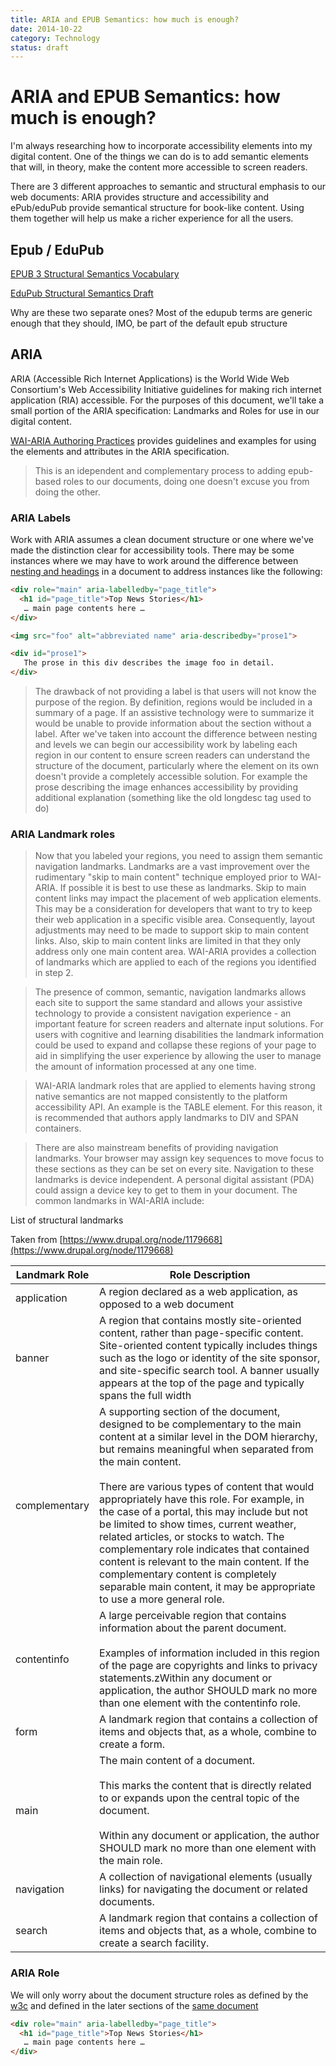 ```yaml
---
title: ARIA and EPUB Semantics: how much is enough?
date: 2014-10-22
category: Technology
status: draft
---
```


# ARIA and EPUB Semantics: how much is enough?

I'm always researching how to incorporate accessibility elements into my digital content. One of the things we can do is to add semantic elements that will, in theory, make the content more accessible to screen readers.

There are 3 different approaches to semantic and structural emphasis to our web documents: ARIA provides structure and accessibility and ePub/eduPub provide semantical structure for book-like content. Using them together will help us make a richer experience for all the users.


## Epub / EduPub

[EPUB 3 Structural Semantics Vocabulary](http://www.idpf.org/epub/vocab/structure/)

[EduPub Structural Semantics Draft](https://docs.google.com/document/d/1_Tzeq5xwdwLhSdaHStvAthhOFu9UuT8yFmK787yw420/edit#)

Why are these two separate ones? Most of the edupub terms are generic enough that they should, IMO, be part of the default epub structure


## ARIA

<abbrev>ARIA</abbrev> (Accessible Rich Internet Applications) is the World Wide Web Consortium's Web Accessibility Initiative guidelines for making rich internet application (RIA) accessible. For the purposes of this document, we'll take a small portion of the ARIA specification: Landmarks and Roles for use in our digital content. 

[WAI-ARIA Authoring Practices](http://www.w3.org/TR/wai-aria-practices/) provides guidelines and examples for using the elements and attributes in the ARIA specification.

> This is an idependent and complementary process to adding epub-based roles to our documents, doing one doesn't excuse you from doing the other.

### ARIA Labels

Work with ARIA assumes a clean document structure or one where we've made the distinction clear for accessibility tools. There may be some instances where we may have to work around the difference between [nesting and headings](http://www.w3.org/TR/wai-aria-practices/#kbd_layout_nesting_vs_level) in a document to address instances like the following:

```html
<div role="main" aria-labelledby="page_title">
  <h1 id="page_title">Top News Stories</h1>
   … main page contents here …
</div>
```
```html
<img src="foo" alt="abbreviated name" aria-describedby="prose1">

<div id="prose1">
   The prose in this div describes the image foo in detail.
</div>
```

> The drawback of not providing a label is that users will not know the purpose of the region. By definition, regions would be included in a summary of a page. If an assistive technology were to summarize it would be unable to provide information about the section without a label.
After we've taken into account the difference between nesting and levels we can begin our accessibility work by labeling each region in our content to ensure screen readers can understand the structure of the document, particularly where the element on its own doesn't provide a completely accessible solution. For example the prose describing the image enhances  accessibility by providing additional explanation (something like the old longdesc tag used to do)


### ARIA Landmark roles



> Now that you labeled your regions, you need to assign them semantic navigation landmarks. Landmarks are a vast improvement over the rudimentary "skip to main content" technique employed prior to WAI-ARIA. If possible it is best to use these as landmarks. Skip to main content links may impact the placement of web application elements. This may be a consideration for developers that want to try to keep their web application in a specific visible area. Consequently, layout adjustments may need to be made to support skip to main content links. Also, skip to main content links are limited in that they only address only one main content area. WAI-ARIA provides a collection of landmarks which are applied to each of the regions you identified in step 2.

> The presence of common, semantic, navigation landmarks allows each site to support the same standard and allows your assistive technology to provide a consistent navigation experience - an important feature for screen readers and alternate input solutions. For users with cognitive and learning disabilities the landmark information could be used to expand and collapse these regions of your page to aid in simplifying the user experience by allowing the user to manage the amount of information processed at any one time.

> WAI-ARIA landmark roles that are applied to elements having strong native semantics are not mapped consistently to the platform accessibility API. An example is the TABLE element. For this reason, it is recommended that authors apply landmarks to DIV and SPAN containers.

> There are also mainstream benefits of providing navigation landmarks. Your browser may assign key sequences to move focus to these sections as they can be set on every site. Navigation to these landmarks is device independent. A personal digital assistant (PDA) could assign a device key to get to them in your document. The common landmarks in WAI-ARIA include:

List of structural landmarks

Taken from [https://www.drupal.org/node/1179668](https://www.drupal.org/node/1179668)

| Landmark Role  | Role Description 
| ------------- | ------------- 
| application  | A region declared as a web application, as opposed to a web document
| banner  | A region that contains mostly site-oriented content, rather than page-specific content. Site-oriented content typically includes things such as the logo or identity of the site sponsor, and site-specific search tool. A banner usually appears at the top of the page and typically spans the full width
| complementary  | A supporting section of the document, designed to be complementary to the main content at a similar level in the DOM hierarchy, but remains meaningful when separated from the main content. <br/><br/> There are various types of content that would appropriately have this role. For example, in the case of a portal, this may include but not be limited to show times, current weather, related articles, or stocks to watch. The complementary role indicates that contained content is relevant to the main content. If the complementary content is completely separable main content, it may be appropriate to use a more general role.
| contentinfo	  | A large perceivable region that contains information about the parent document.<br/><br/> Examples of information included in this region of the page are copyrights and links to privacy statements.zWithin any document or application, the author SHOULD mark no more than one element with the contentinfo role.
| form  | A landmark region that contains a collection of items and objects that, as a whole, combine to create a form.
| main  | The main content of a document.<br/><br/>This marks the content that is directly related to or expands upon the central topic of the document.<br/><br/>Within any document or application, the author SHOULD mark no more than one element with the main role.
| navigation  | A collection of navigational elements (usually links) for navigating the document or related documents.
| search  | A landmark region that contains a collection of items and objects that, as a whole,   combine to create a search facility.

### ARIA Role

We will only worry about the document structure roles as defined by the [w3c](http://www.w3.org/TR/wai-aria/roles#document_structure_roles) and defined in the later sections of the [same document](http://www.w3.org/TR/wai-aria/roles#role_definitions)

```html
<div role="main" aria-labelledby="page_title">
  <h1 id="page_title">Top News Stories</h1>
   … main page contents here …
</div>
```
